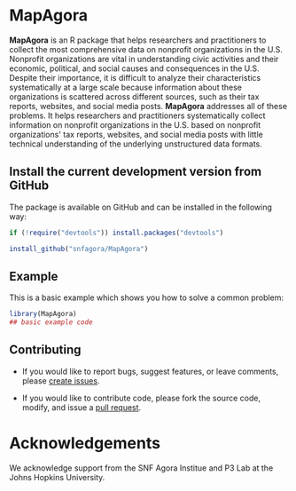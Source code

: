 
# MapAgora

**MapAgora** is an R package that helps researchers and practitioners to collect the most comprehensive data on nonprofit organizations in the U.S. Nonprofit organizations are vital in understanding civic activities and their economic, political, and social causes and consequences in the U.S. Despite their importance, it is difficult to analyze their characteristics systematically at a large scale because information about these organizations is scattered across different sources, such as their tax reports, websites, and social media posts. **MapAgora** addresses all of these problems. It helps researchers and practitioners systematically collect information on nonprofit organizations in the U.S. based on nonprofit organizations' tax reports, websites, and social media posts with little technical understanding of the underlying unstructured data formats.

## Install the current development version from GitHub

The package is available on GitHub and can be installed in the following way:

```r
if (!require("devtools")) install.packages("devtools")

install_github("snfagora/MapAgora")
```

## Example

This is a basic example which shows you how to solve a common problem:

``` r
library(MapAgora)
## basic example code
```

## Contributing 

* If you would like to report bugs, suggest features, or leave comments, please [create issues](https://github.com/snfagora/MapAgora/issues).

* If you would like to contribute code, please fork the source code, modify, and issue a [pull request](https://docs.github.com/en/github/collaborating-with-issues-and-pull-requests/creating-a-pull-request-from-a-fork).

# Acknowledgements

We acknowledge support from the SNF Agora Institue and P3 Lab at the Johns Hopkins University. 
